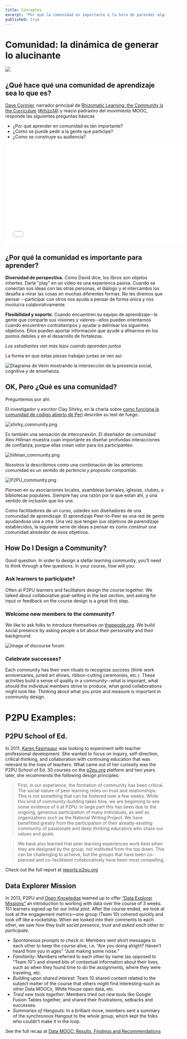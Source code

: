 ```yaml
---
title: Conceptos
excerpt: "Por qué la comunidad es importante a la hora de parender algo nuevo, qué hace que una comunidad sea robusta y motivante, y comience a co-diseñar su curso."
published: true
---
```

<!--
# Community: the Dynamics of Generating Awesome

![]({{site.baseurl}}/img/community.jpg)

## What Does a Learning Community Look Like?
[Dave Cormier](http://davecormier.com/), lead raconteur of [Rhizomatic Learning: the Community is the Curriculum](https://p2pu.org/en/courses/882/rhizomatic-learning-the-community-is-the-curriculum/) ([#rhizo14](https://twitter.com/search?q=rhizo14&src=typd)) and reluctant stepfather of the MOOC movement, answers the following core questions:

- Why is learning in community important?
- How do you ask people to participate?
- How did you build with your audience?

<iframe width="560" height="315" src="//www.youtube.com/embed/c4KM9QgfOXA" frameborder="0" allowfullscreen></iframe>
-->
# Comunidad: la dinámica de generar lo alucinante

![]({{site.baseurl}}/img/community.jpg)

## ¿Qué hace qué una comunidad de aprendizaje sea lo que es?
[Dave Cormier](http://davecormier.com/), narrador principal de [Rhizomatic Learning: the Community is the Curriculum](https://p2pu.org/en/courses/882/rhizomatic-learning-the-community-is-the-curriculum/) ([#rhizo14](https://twitter.com/search?q=rhizo14&src=typd)) y reacio padrastro del movimiento MOOC, responde las siguientes preguntas básicas

- ¿Por qué aprender en comunidad es tán importante?
- ¿Cómo se puede pedir a la gente que participe?
- ¿Como se construye su audiencia?

<iframe width="560" height="315" src="//www.youtube.com/embed/c4KM9QgfOXA" frameborder="0" allowfullscreen></iframe>

<!--
## Why does Community Matter for Learning?

**Diversity of perspectives.** As Dave said, books are inert objects. Pushing "play" on a video is one passive experience. When you engage ideas with other people, the dialogue and exchanges challenge you to look at things several different ways. We won't tell you what to think--engaging others helps us think uniquely and engage collaboratively.

**Support and stretch.** When you find your learning crew--the folks who share your vision and your values--they can buoy you up when you encounter setbacks and help you set the next goalpost. They can deliver feedback that helps you hone in on weaknesses or develop strengths. 

*Learners go farther when they learn together.*

The way we see it, any online learning experience consists of three parts:

- Social presence (that you have a crew & we're in it together)
- Cognitive presence (ideas & content)
- Teaching presence (feedback & questions)

The way those pieces work together looks like this:

![Venn diagram showing the intersection of social presence, cognitive presence and teaching presence.]({{site.baseurl}}/img/community-diagram.jpg)

In this part of the course, we’ll talk about “social presence” (or community), and how to build one around your learning goals. 
-->
## ¿Por qué la comunidad es importante para aprender?

**Diversidad de perspectiva.** Como David dice, los libros son objetos inhertes. Darle "play" en un video es una experienca pasiva. Cuando se conectan sus ideas con las otras personas, el diálogo y el intercambio los desafía a mirar las cosas en muchas diferentes formas. No les diremos que pensar --participar con otros nos ayuda a pensar de forma única y nos involucra colaborativamente.

**Flexibilidad y soporte.** Cuando encuentren su equipo de aprendizaje--la gente que comparte sus visiones y valores--ellos pueden orientarnos cuando encuentren contratiempos y ayudar a deliniear los siguentes objetivos. Ellos pueden aportar información que ayude a afinarnos en los puntos debiles y en el desarrollo de fortalezas.

*Los estudiantes van más lejos cuando aprenden juntos*

La forma en que estas piezas trabajan juntas se ven así:

![Diagrama de Venn mostrando la intersección de la presencia social, cognitiva y de enseñanza.]({{site.baseurl}}/img/community-diagram.png)

<!--
## OK, But What’s Community?

Let's ask around:

Scholar and writer Clay Shirky, in describing [how the open source community Perl works](https://www.youtube.com/watch?v=Xe1TZaElTAs) described his litmus test: 

![shirky community.png](/img/shirky%20community.png)

It's also a sense of interconnectedness. Community designer Alex Hillman shows how important it is to design for deep, trusting interactions, because they create *value* for the participants:

![hillman community.png](/img/hillman%20community.png)

We describe it as a combination of the above: community is a sense of *shared purpose and belonging*. 

![P2PU community.png](/img/P2PU%20community.png)

Think about your local PTA, block party organization, church, book club or alumni association. There’s always a reason that you’re there, and a sense that you’re included. 

As a course facilitator, you are designing a learning community. Peer-to-peer learning is a network of people helping each other. Once you have your learning goals established, the next series of ideas to think about is how to build a community around those goals. 
-->

## OK, Pero ¿Qué es una comunidad?

Preguntemos por ahí:

El investigador y escritor Clay Shirky, en la charla sobre [como funciona la comunidad de codigo abierto de Perl](https://www.youtube.com/watch?v=Xe1TZaElTAs) describe su test de fuego: 

![shirky_community.png]({{site.baseurl}}/img/shirky_community.png)

Es también una sensación de interconexión. El diseñador de comunidad Alex Hillman muestra cuan importánte es diseñar profundas interacciones de confianza, porque ellas crean *valor* para los participantes:

![hillman_community.png]({{site.baseurl}}/img/hillman_community.png)

Nosotros la describimos como una combinación de las anteriores: comunidad es un sentido de *pertencia y proposito compartido*. 

![P2PU_community.png]({{site.baseurl}}/img/P2PU_community.png)

Piensen en su asociaciones locales, asambleas barriales, iglesias, clubes, o bibliotecas populares. Siempre hay una razón por la que estan ahí, y una sentido de inclusión que los une. 

Como facilitadores de un curso, ustedes son diseñadores de una comunidad de aprendizaje. El aprendizaje Peer-to-Peer es una red de gente ayudandose una a otra. Una vez que tengan sus objetivos de parendizaje establecidos, la siguiente serie de ideas a pensar es como construir una comunidad alrededor de esos objetivos.

## How Do I Design a Community?
Good question. In order to design a stellar learning community, you'll need to think through a few questions. In your course, how will you:

### Ask learners to participate?
Often at P2PU learners and facilitators design the course together. We talked about collaborative goal-setting in the last section, and asking for input or feedback on the course design is a great first step. 

### Welcome new members to the community?
We like to ask folks to introduce themselves on [thepeople.org](http://thepeople.p2pu.org/t/please-introduce-yourself/28). We build social presence by asking people a bit about their personality and their background. 

![Image of discourse forum]({{site.baseurl}}/img/discourse.png)

### Celebrate successes?
Each community has their own rituals to recognize success (think work anniversaries, juried art shows, ribbon-cutting ceremonies, etc.). These activities build a sense of quality in a community--what is imporant, what should the individual members strive to produce, what good collaborations might look like. Thinking about what you prize and measure is important in community design. 


# P2PU Examples: 

## P2PU School of Ed.
In 2011, [Karen Fasimpaur](https://twitter.com/kfasimpaur) was looking to experiment with teacher professional development. She wanted to focus on  inquiry, self-direction, critical thinking, and collaboration with continuing education that was relevant to the lives of teachers. What came out of her curiosity was the P2PU School of Ed. 30 courses on the [p2pu.org](https://p2pu.org/en/) platform and two years later, she recommends the following design principles:

>First, in our experience, the formation of community has been critical. The social nature of peer learning relies on trust and relationships. This is not something that can be fostered over a few weeks. While this kind of community-building takes time, we are beginning to see some evidence of it at P2PU. In large part this has been due to the ongoing, generous participation of many individuals, as well as organizations such as the National Writing Project. We have benefitted greatly from the participation of their already-existing community of passionate and deep thinking educators who share our values and goals.

>We have also learned that peer learning experiences work best when they are designed by the group, not instituted from the top down. This can be challenging to achieve, but the groups that have been co-planned and co-facilitated collaboratively have been most compelling.

Check out the full report at [reports.p2pu.org](http://reports.p2pu.org/reports/school_of_ed/soe_index.html)

## Data Explorer Mission

In 2013, P2PU and [Open Knowledge](http://us.okfn.org/) teamed up to offer [“Data Explorer Missions”](http://schoolofdata.org/datamooc/) an introduction to working with data over the course of 3 weeks. 151 learners signed up for our initial pilot. After the course ended, we took at look at the engagement metrics—one group (Team 10) cohered quickly and took off like a rocketship. When we looked into their comments to each other, we saw how they built *social presence*, *trust* and *asked each other to participate*.

- *Spontaneous prompts to check in*: Members sent short messages to each other to keep the course alive, i.e. “Are you doing alright? Haven’t heard from you in ages” “Just making some noise.”
- *Familiarity*: Members referred to each other by name (as opposed to “Team 10″) and shared bits of contextual information about their lives, such as when they found time to do the assignments, where they were traveling, etc.
- *Building upon shared interest*: Team 10 shared content related to the subject matter of the course that others might find interesting–such as other Data MOOCs, White House open data, etc.
- *Tried new tools together*: Members tried out new tools like Google Fusion Tables together, and shared their frustrations, setbacks and successes. 
- *Summaries of Hangouts*: In a brilliant move, members sent a summary of the synchronous Hangout to the whole group, which kept the folks who couldn’t make it in the loop.

See the full recap at [Data MOOC: Results, Findings and Recommendations](http://info.p2pu.org/2013/06/18/data-mooc-results-findings-and-recommendations/)
